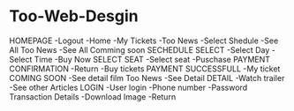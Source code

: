 # Too-Web-Desgin

HOMEPAGE
-Logout
-Home
-My Tickets
-Too News
-Select Shedule
-See All Too News
-See All Comming soon
SECHEDULE SELECT
-Select Day
-Select Time
-Buy Now
SELECT SEAT
-Select seat
-Puschase
PAYMENT CONFIRMATION
-Return
-Buy tickets
PAYMENT SUCCESSFULL
-My ticket
COMING SOON
-See detail film
Too News
-See Detail
DETAIL
-Watch trailer
-See other Articles
LOGIN
-User login
-Phone number
-Password
Transaction Details
-Download Image
-Return

